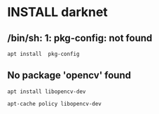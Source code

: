 #  INSTALL  darknet

##  /bin/sh: 1: pkg-config: not found

```
apt install  pkg-config
```

##  No package 'opencv' found

```
apt install libopencv-dev 
```


```
apt-cache policy libopencv-dev
```


